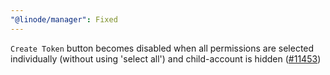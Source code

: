 ```yaml
---
"@linode/manager": Fixed
---
```


`Create Token` button becomes disabled when all permissions are selected individually (without using 'select all') and child-account is hidden ([#11453](https://github.com/linode/manager/pull/11453))
